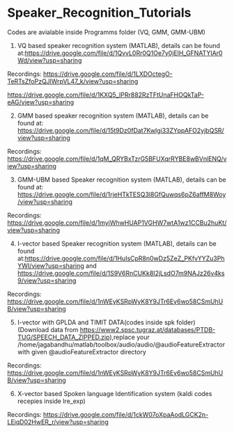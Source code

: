 # Speaker_Recognition_Tutorials

Codes are avialable inside Programms folder (VQ, GMM, GMM-UBM)

1) VQ based speaker recognition system (MATLAB), details can be found at:https://drive.google.com/file/d/1QvvL0Rr0Q1Oe7y0jElH_GFNATYIAr0Wd/view?usp=sharing

Recordings: https://drive.google.com/file/d/1LXDOctegO-TeRTsZfoPzQJlWrpVL47_k/view?usp=sharing

https://drive.google.com/file/d/1KXQ5_IPRr882RzTFtUnaFHOQkTaP-eAG/view?usp=sharing


2) GMM based speaker recognition system (MATLAB), details can be found at: https://drive.google.com/file/d/15t9Dz0fDat7Kwlgi33ZYppAFO2yjbQSR/view?usp=sharing

Recordings: https://drive.google.com/file/d/1qM_QRYBxTzrG5BFUXqrRYBE8wBVnlENQ/view?usp=sharing


3) GMM-UBM based Speaker recognition system (MATLAB), details can be found at: https://drive.google.com/file/d/1rjeHTkTESQ3l8GfQuwqs6pZ6affM8Woy/view?usp=sharing

Recordings: https://drive.google.com/file/d/1myiWhwHUAP1VGHW7wtA1wz1CCBu2huKt/view?usp=sharing


4) I-vector based Speaker recognition system (MATLAB), details can be found at:https://drive.google.com/file/d/1HuIsCpR8n0wDz5ZeZ_PKfvYYZu3PhYWI/view?usp=sharing and https://drive.google.com/file/d/1S9V6RnCUKk8I2jLsdO7m9NAJz26v4ks9/view?usp=sharing

Recordings: https://drive.google.com/file/d/1nWEyKSRpWyK8Y9JTr6Ey6wo58CSmUhUB/view?usp=sharing


5) I-vector with GPLDA and TIMIT DATA(codes inside spk folder) (Download data from https://www2.spsc.tugraz.at/databases/PTDB-TUG/SPEECH_DATA_ZIPPED.zip),replace your /home/jagabandhu/matlab/toolbox/audio/audio/@audioFeatureExtractor with given @audioFeatureExtractor directory

Recordings: https://drive.google.com/file/d/1nWEyKSRpWyK8Y9JTr6Ey6wo58CSmUhUB/view?usp=sharing

6) X-vector based Spoken language Identification system (kaldi codes recepies inside lre_exp)

Recordings: https://drive.google.com/file/d/1ckW07oXpaAodLGCK2n-LEjqD02HwER_r/view?usp=sharing


